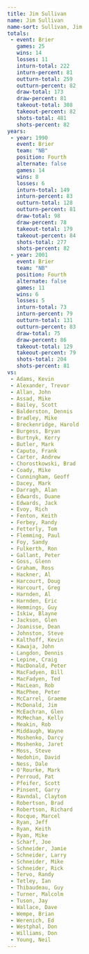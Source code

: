 ```yaml
---
title: Jim Sullivan
name: Jim Sullivan
name-sort: Sullivan, Jim
totals:
 - event: Brier
   games: 25
   wins: 14
   losses: 11
   inturn-total: 222
   inturn-percent: 81
   outturn-total: 259
   outturn-percent: 82
   draw-total: 173
   draw-percent: 81
   takeout-total: 308
   takeout-percent: 82
   shots-total: 481
   shots-percent: 82
years:
 - year: 1990
   event: Brier
   team: "NB"
   position: Fourth
   alternate: false
   games: 14
   wins: 8
   losses: 6
   inturn-total: 149
   inturn-percent: 83
   outturn-total: 128
   outturn-percent: 81
   draw-total: 98
   draw-percent: 78
   takeout-total: 179
   takeout-percent: 84
   shots-total: 277
   shots-percent: 82
 - year: 2001
   event: Brier
   team: "NB"
   position: Fourth
   alternate: false
   games: 11
   wins: 6
   losses: 5
   inturn-total: 73
   inturn-percent: 79
   outturn-total: 131
   outturn-percent: 83
   draw-total: 75
   draw-percent: 86
   takeout-total: 129
   takeout-percent: 79
   shots-total: 204
   shots-percent: 81
vs:
 - Adams, Kevin
 - Alexander, Trevor
 - Allan, John
 - Assad, Mike
 - Bailey, Scott
 - Balderston, Dennis
 - Bradley, Mike
 - Breckenridge, Harold
 - Burgess, Bryan
 - Burtnyk, Kerry
 - Butler, Mark
 - Caputo, Frank
 - Carter, Andrew
 - Chorostkowski, Brad
 - Coady, Mike
 - Cunningham, Geoff
 - Dacey, Mark
 - Darragh, Alan
 - Edwards, Duane
 - Edwards, Jack
 - Evoy, Rich
 - Fenton, Keith
 - Ferbey, Randy
 - Fetterly, Tom
 - Flemming, Paul
 - Foy, Sandy
 - Fulkerth, Ron
 - Gallant, Peter
 - Goss, Glenn
 - Graham, Ross
 - Hackner, Al
 - Harcourt, Doug
 - Harcourt, Greg
 - Harnden, Al
 - Harnden, Eric
 - Hemmings, Guy
 - Iskiw, Blayne
 - Jackson, Glen
 - Joanisse, Dean
 - Johnston, Steve
 - Kalthoff, Kevin
 - Kawaja, John
 - Langdon, Dennis
 - Lepine, Craig
 - MacDonald, Peter
 - MacFadyen, Bill
 - MacFadyen, Ted
 - MacLean, Rob
 - MacPhee, Peter
 - McCarrel, Graeme
 - McDonald, Jim
 - McEachran, Glen
 - McMechan, Kelly
 - Meakin, Rob
 - Middaugh, Wayne
 - Moshenko, Darcy
 - Moshenko, Jaret
 - Moss, Steve
 - Nedohin, David
 - Ness, Dale
 - O'Rourke, Mark
 - Perroud, Pat
 - Pfeifer, Scott
 - Pinsent, Garry
 - Ravndal, Clayton
 - Robertson, Brad
 - Robertson, Richard
 - Rocque, Marcel
 - Ryan, Jeff
 - Ryan, Keith
 - Ryan, Mike
 - Scharf, Joe
 - Schneider, Jamie
 - Schneider, Larry
 - Schneider, Mike
 - Schneider, Rick
 - Tervo, Randy
 - Tetley, Ian
 - Thibaudeau, Guy
 - Turner, Malcolm
 - Tuson, Jay
 - Wallace, Dave
 - Wempe, Brian
 - Werenich, Ed
 - Westphal, Don
 - Williams, Don
 - Young, Neil
---
```


